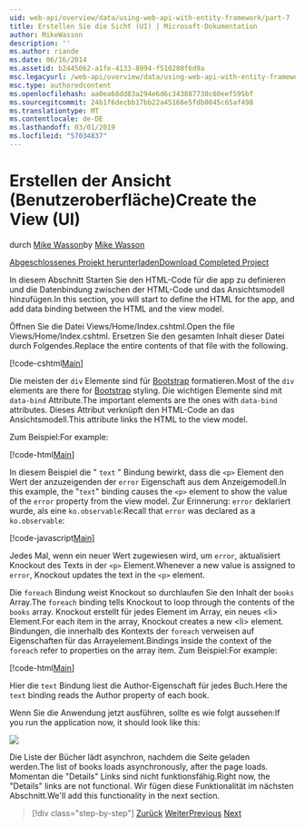 ```yaml
---
uid: web-api/overview/data/using-web-api-with-entity-framework/part-7
title: Erstellen Sie die Sicht (UI) | Microsoft-Dokumentation
author: MikeWasson
description: ''
ms.author: riande
ms.date: 06/16/2014
ms.assetid: b2445062-a1fe-4133-8994-f510280f6d9a
msc.legacyurl: /web-api/overview/data/using-web-api-with-entity-framework/part-7
msc.type: authoredcontent
ms.openlocfilehash: aa0ea68dd83a294e6d6c343887738c60eef595bf
ms.sourcegitcommit: 24b1f6decbb17bb22a45166e5fdb0845c65af498
ms.translationtype: MT
ms.contentlocale: de-DE
ms.lasthandoff: 03/01/2019
ms.locfileid: "57034837"
---
```

<a name="create-the-view-ui"></a><span data-ttu-id="9fbb5-102">Erstellen der Ansicht (Benutzeroberfläche)</span><span class="sxs-lookup"><span data-stu-id="9fbb5-102">Create the View (UI)</span></span>
====================
<span data-ttu-id="9fbb5-103">durch [Mike Wasson](https://github.com/MikeWasson)</span><span class="sxs-lookup"><span data-stu-id="9fbb5-103">by [Mike Wasson](https://github.com/MikeWasson)</span></span>

[<span data-ttu-id="9fbb5-104">Abgeschlossenes Projekt herunterladen</span><span class="sxs-lookup"><span data-stu-id="9fbb5-104">Download Completed Project</span></span>](https://github.com/MikeWasson/BookService)

<span data-ttu-id="9fbb5-105">In diesem Abschnitt Starten Sie den HTML-Code für die app zu definieren und die Datenbindung zwischen der HTML-Code und das Ansichtsmodell hinzufügen.</span><span class="sxs-lookup"><span data-stu-id="9fbb5-105">In this section, you will start to define the HTML for the app, and add data binding between the HTML and the view model.</span></span>

<span data-ttu-id="9fbb5-106">Öffnen Sie die Datei Views/Home/Index.cshtml.</span><span class="sxs-lookup"><span data-stu-id="9fbb5-106">Open the file Views/Home/Index.cshtml.</span></span> <span data-ttu-id="9fbb5-107">Ersetzen Sie den gesamten Inhalt dieser Datei durch Folgendes.</span><span class="sxs-lookup"><span data-stu-id="9fbb5-107">Replace the entire contents of that file with the following.</span></span>

[!code-cshtml[Main](part-7/samples/sample1.cshtml)]

<span data-ttu-id="9fbb5-108">Die meisten der `div` Elemente sind für [Bootstrap](http://getbootstrap.com/) formatieren.</span><span class="sxs-lookup"><span data-stu-id="9fbb5-108">Most of the `div` elements are there for [Bootstrap](http://getbootstrap.com/) styling.</span></span> <span data-ttu-id="9fbb5-109">Die wichtigen Elemente sind mit `data-bind` Attribute.</span><span class="sxs-lookup"><span data-stu-id="9fbb5-109">The important elements are the ones with `data-bind` attributes.</span></span> <span data-ttu-id="9fbb5-110">Dieses Attribut verknüpft den HTML-Code an das Ansichtsmodell.</span><span class="sxs-lookup"><span data-stu-id="9fbb5-110">This attribute links the HTML to the view model.</span></span>

<span data-ttu-id="9fbb5-111">Zum Beispiel:</span><span class="sxs-lookup"><span data-stu-id="9fbb5-111">For example:</span></span>

[!code-html[Main](part-7/samples/sample2.html)]

<span data-ttu-id="9fbb5-112">In diesem Beispiel die &quot; `text` &quot; Bindung bewirkt, dass die `<p>` Element den Wert der anzuzeigenden der `error` Eigenschaft aus dem Anzeigemodell.</span><span class="sxs-lookup"><span data-stu-id="9fbb5-112">In this example, the &quot;`text`&quot; binding causes the `<p>` element to show the value of the `error` property from the view model.</span></span> <span data-ttu-id="9fbb5-113">Zur Erinnerung: `error` deklariert wurde, als eine `ko.observable`:</span><span class="sxs-lookup"><span data-stu-id="9fbb5-113">Recall that `error` was declared as a `ko.observable`:</span></span>

[!code-javascript[Main](part-7/samples/sample3.js)]

<span data-ttu-id="9fbb5-114">Jedes Mal, wenn ein neuer Wert zugewiesen wird, um `error`, aktualisiert Knockout des Texts in der `<p>` Element.</span><span class="sxs-lookup"><span data-stu-id="9fbb5-114">Whenever a new value is assigned to `error`, Knockout updates the text in the `<p>` element.</span></span>

<span data-ttu-id="9fbb5-115">Die `foreach` Bindung weist Knockout so durchlaufen Sie den Inhalt der `books` Array.</span><span class="sxs-lookup"><span data-stu-id="9fbb5-115">The `foreach` binding tells Knockout to loop through the contents of the `books` array.</span></span> <span data-ttu-id="9fbb5-116">Knockout erstellt für jedes Element im Array, ein neues &lt;li&gt; Element.</span><span class="sxs-lookup"><span data-stu-id="9fbb5-116">For each item in the array, Knockout creates a new &lt;li&gt; element.</span></span> <span data-ttu-id="9fbb5-117">Bindungen, die innerhalb des Kontexts der `foreach` verweisen auf Eigenschaften für das Arrayelement.</span><span class="sxs-lookup"><span data-stu-id="9fbb5-117">Bindings inside the context of the `foreach` refer to properties on the array item.</span></span> <span data-ttu-id="9fbb5-118">Zum Beispiel:</span><span class="sxs-lookup"><span data-stu-id="9fbb5-118">For example:</span></span>

[!code-html[Main](part-7/samples/sample4.html)]

<span data-ttu-id="9fbb5-119">Hier die `text` Bindung liest die Author-Eigenschaft für jedes Buch.</span><span class="sxs-lookup"><span data-stu-id="9fbb5-119">Here the `text` binding reads the Author property of each book.</span></span>

<span data-ttu-id="9fbb5-120">Wenn Sie die Anwendung jetzt ausführen, sollte es wie folgt aussehen:</span><span class="sxs-lookup"><span data-stu-id="9fbb5-120">If you run the application now, it should look like this:</span></span>

![](part-7/_static/image1.png)

<span data-ttu-id="9fbb5-121">Die Liste der Bücher lädt asynchron, nachdem die Seite geladen werden.</span><span class="sxs-lookup"><span data-stu-id="9fbb5-121">The list of books loads asynchronously, after the page loads.</span></span> <span data-ttu-id="9fbb5-122">Momentan die &quot;Details&quot; Links sind nicht funktionsfähig.</span><span class="sxs-lookup"><span data-stu-id="9fbb5-122">Right now, the &quot;Details&quot; links are not functional.</span></span> <span data-ttu-id="9fbb5-123">Wir fügen diese Funktionalität im nächsten Abschnitt.</span><span class="sxs-lookup"><span data-stu-id="9fbb5-123">We'll add this functionality in the next section.</span></span>

> [!div class="step-by-step"]
> <span data-ttu-id="9fbb5-124">[Zurück](part-6.md)
> [Weiter](part-8.md)</span><span class="sxs-lookup"><span data-stu-id="9fbb5-124">[Previous](part-6.md)
[Next](part-8.md)</span></span>
